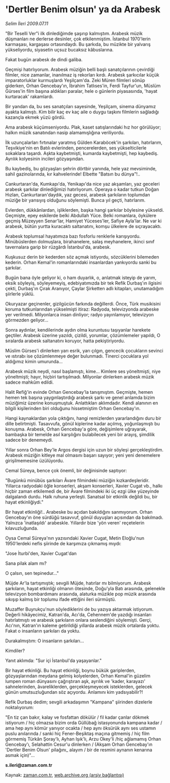 # 'Dertler Benim olsun' ya da Arabesk

*Selim İleri 2009.07.11*

<tr><td class="metin" colspan="2" style="padding-top: 20px; padding-left: 5px; padding-right: 10px;">"Bir Teselli Ver"i ilk dinlediğimde şaşırıp kalmıştım. Arabesk müzik düşmanları ne derlerse desinler, çok etkilenmiştim. İstanbul 1970'lerin karmaşası, kargaşası ortasındaydı. Bu şarkıda, bu müzik­te bir yalvarış yükseliyordu, siyasetin uçsuz bucaksız kâbuslarına.</td></tr><tr><td class="metin" colspan="2" style="padding-top: 20px; padding-left: 5px; padding-right: 10px;"><p>Fakat bugün arabesk de dindi galiba.
<p>Geçmişi hatırlıyorum. Arabesk müziğin belli başlı sanatçılarının çevirdiği filmler, nice zamanlar, inanılmaz iş rekorları kırdı. Arabesk şarkıcılar küçük imparatorluklar kurmuşlardı Yeşilçam'da. Zeki Müren filmleri sönüp giderken, Orhan Gencebay'ın, İb­rahim Tatlıses'in, Ferdi Tayfur'un, Müslüm Gürses'in film başına aldıkları paralar, hele o günlerin piyasasında, 'hayat kurtaracak' rakamlardı.
<p>Bir yandan da, bu ses sanatçıları sayesinde, Yeşilçam, sinema dünyamız ayakta kalmıştı. Kim bilir kaç ev kaç aile o duygu taş­kını filmlerin sağladığı kazançla ekmek yüzü gördü.
<p>Ama arabesk küçümseniyordu. Plak, kaset satışlarındaki hız hor görülüyor; halkın müzik sanatından nasip alamamışlığına verili­yordu.
<p>İlk uzunçalarları fırtınalar yaratmış Gülden Karaböcek'in şarkıları, hatırlarım, Teşvikiye'nin en Batılı evlerinden, pence­relerden, ses yükselticilerle sokaklara taşardı. Aşkta kaybetmişti, kumarda kaybetmişti, hep kaybediş. Ayrılık kolyesinin incileri göz­yaşından.
<p>Bu kaybediş, bu gözyaşları şehrin dörtbir yanında, hele yaz mevsiminde, sahil gazinolarında, kır kahvelerinde! Elbette "Batsın bu dünya"!..
<p>Cankurtaran'da, Kumkapı'da, Yenikapı'da nice yaz akşamları, yaz geceleri arabesk şarkılar dinlediğimizi hatırlıyorum. Operaya o kadar tutkun Doğan Hızlan, Cankurtaran'daydık, yaz gecesi, ara­besk şarkıların toplumdan müziğe bir yansıyış olduğunu söylemişti. Bunca yıl geçti, hatırlarım.
<p>Evlerden, dükkânlardan, işliklerden, başka hangi şarkılar böylesine yükseldi. Geçmişte, epey eskilerde belki Abdullah Yüce. Belki romanlara, öykülere geçmiş Müzeyyen Senar'lar, Hamiyet Yüceses'ler, Safiye Ayla'lar. Ne var ki arabesk, bütün yurtta ku­racaktı saltanatını, komşu ülkelere de sıçrayacaktı.
<p>Arabesk toplumsal hayatımıza bazı fosforlu renklerle karışı­yordu. Minübüslerden dolmuşlara, birahanelere, salaş meyhanelere, ikinci sınıf tavernalara garip bir rüzgârdı İstanbul'da, arabesk.
<p>Kuşkusuz derin bir kederden söz açmak istiyordu, sözcüklerini bi­lemeden kederin. Orhan Kemal'in romanlarındaki insanlardan yankıyordu sanki bu şarkılar.
<p>Bugün bana öyle geliyor ki, o ham duyarlık, o, anlatmak isteyip de yarım, eksik söyleyiş, söyleyemeyiş, edebiyatımızda bir tek Re­fik Durbaş'ın ilgisini çekti, Durbaş'ın Çırak Aranıyor, Çaylar Şir­ketten adlı kitapları, unutamadığım şiirlerle yüklü.
<p>Okuryazar geçinenler, gizilgücün farkında değillerdi. Önce, Türk musikisini koruma tutkunlarından yükselmişti itiraz: Radyoda, televizyonda arabeske yer verilmedi. Milyonlarca insan dinliyor; radyo yayınlamıyor, televizyon görmezden geliyor...
<p>Sonra aydınlar, kendilerinde aydın olma kuruntusu taşıyanlar harekete geçtiler. Arabesk üzerine yazıldı, çizildi, yorumlar, çö­zümlemeler yapıldı, O sıralarda arabesk saltanatını koruyor, hatta pekiştiriyordu.
<p>Müslim Gürses'i dinlerken yarı esrik, yarı çılgın, gencecik çocukların sevinci ve ıstırabı ise çözümlenmeye değer bulunmadı. Tinerci çocuklara yol aldığımız kimin umurunda...
<p>Arabesk müzik neydi, nasıl başlamıştı, kime... Kimlere ses yöneltmişti, niye yöneltmişti; hayır, hiçbiri tartışılmadı. Milyon­lar dinlerken arabesk müzik sadece mahkûm edildi.
<p>Halit Refiğ'in evinde Orhan Gencebay'la tanışmıştım. Geçmişte, hemen hemen tek başına yaygınlaştırdığı arabesk şarkı ve genel an­lamda bizim müziğimiz üzerine konuşmuştuk. Anlattıkları aklımdadır. Kendi alanının en bilgili kişilerinden biri olduğunu hissetmiştim Orhan Gencebay'ın.
<p>Hangi kaynaklardan yola çıktığını, hangi remizlerden yararlan­dığını duru bir dille belirtmişti. Tasavvufa, gönül kiplerine ka­dar açılmış, yoğunlaşmıştı bu konuşma. Arabesk, Orhan Gencebay'a göre, değişimlere uğrayarak, bambaşka bir temelde asıl karşılığını bulabilecek yeni bir arayış, şimdilik sadece bir denemeydi.
<p>Yıllar sonra Orhan Bey'le Argos dergisi için uzun bir söyleşi gerçekleştirdim. Arabesk müziğin kitleye mal olmasını başarı sayı­yor; yeni yeni denemelere girişilmemesine üzülüyordu.
<p>Cemal Süreya, bence çok önemli, bir değinisinde saptıyor:
<p>"Bugünkü minübüs şarkıları Âvare filmindeki müziğin kızkardeşleridir. Yıllarca radyodaki öğle konserleri, akşam konserleri, Xavier Cugat vb., halkı hiçbir zaman etkilemedi de, bir Âvare filmindeki iki üç ezgi ülke yüzeyinde dalgalandı durdu. Halk ruhuna yerleşti. Sanatsal bir etkinlik değildi bu, bir hayat etkinliğiydi."
<p>Bir hayat etkinliği!.. Arabeske bu açıdan bakıldığını sanmı­yorum. Orhan Gencebay'ın öne sürdüğü tasavvuf, gönül duyuşları açısından da bakılmadı. Yalnızca 'inatlaşıldı' arabeskle. Yıllardır bize 'yön veren' reçetelerin kılavuzluğunda.
<p>Oysa Cemal Süreya'nın yazısındaki Xavier Cugat, Metin Eloğlu'nun 1950'lerdeki nefis şiirinde de karşımıza çıkmamış mıydı: 
<p>"Jose İturbi'den, Xavier Cugat'dan
<p>Sana pilak alam mı?
<p>O çalsın, sen tepinedur..."
<p> Müjde Ar'la tartışmıştık; sevgili Müjde, hatırlar mı bilmiyorum. Arabesk şarkıların, hayat etkinliği olmanın ötesinde, Doğu'yla Ba­tı arasında, gelenekle televizyon bombardımanı arasında, alaturka müzikle pop müzik arasında sıkışıp kalmış bir toplumu ifade ettiği­ni ileri sürmüştü.
<p> Muzaffer Buyrukçu'nun söylediklerini de bu yazıya aktarmak is­tiyorum. Değerli hikâyecimiz, Katran'da, Acı'da, Cehennem'de yazdı­ğı insanları hatırlatmıştı ve arabesk şarkıların onlara seslendiği­ni söylemişti. Gerçi, Acı'nın, Katran'ın kaleme getirildiği yıllar­da arabesk müzik ortalarda yoktu. Fakat o insanların şarkıları da yoktu.
<p>Durakalmıştım: O insanların şarkıları...
<p>Kimdiler?
<p>Yanıt aklımda: "Sur içi İstanbul'da yaşayanlar."
<p>Bir hayat etkinliği. Bu hayat etkinliği, boynu bükük garipler­den, gözyaşlarından meydana gelmiş kolyelerden, Orhan Kemal'in gü­zelim lumpen roman dünyasını çağrıştıran aşk, ayrılık ve 'kader, karayazı' sahnelerinden, âvareliklerden, gerçekleşmeyecek istekler­den, gelecek günün umutsuzluğundan söz açıyordu. Anlamını kim yad­sıyabilir?!
<p>Refik Durbaş dedim; sevgili arkadaşımın "Kampana" şiirinden dizelerle noktalıyorum:
<p> "En tiz çan bakır, kalay ve fosfattan dökülür / fil kadar çan­lar dökmek istiyorum / hiç olmazsa bizim orda Güllübağ istasyonun­da kampana kadar / ama hep aynı kömür yanıyor ocakta / hep aynı ök­sürük aynı ses ustamın puslu anılarında / sanki hiç Fener-Beşiktaş maçına gitmemiş / hiç film görmemiş Türkân Şoray'lı, Ayhan Işık'lı, Arzu Okey'li /hiç ağlamamış Orhan Gencebay'ı, Selahattin Cesur'u dinlerken / (Akşam Orhan Gencebay'ın 'Dertler Benim Olsun' pilağını_ alayım / bir de resmini aynanın kenarına asmak için)"... 
<p><b>s.ileri@zaman.com.tr</b><br/></p></p></p></p></p></p></p></p></p></p></p></p></p></p></p></p></p></p></p></p></p></p></p></p></p></p></p></p></p></p></p></p></p></p></td></tr>

Kaynak: [zaman.com.tr](http://zaman.com.tr/yazar.do?yazino=867964), [web.archive.org (arşiv bağlantısı)](http://web.archive.org/web/20090716034612/http://zaman.com.tr:80/yazar.do?yazino=867964)
